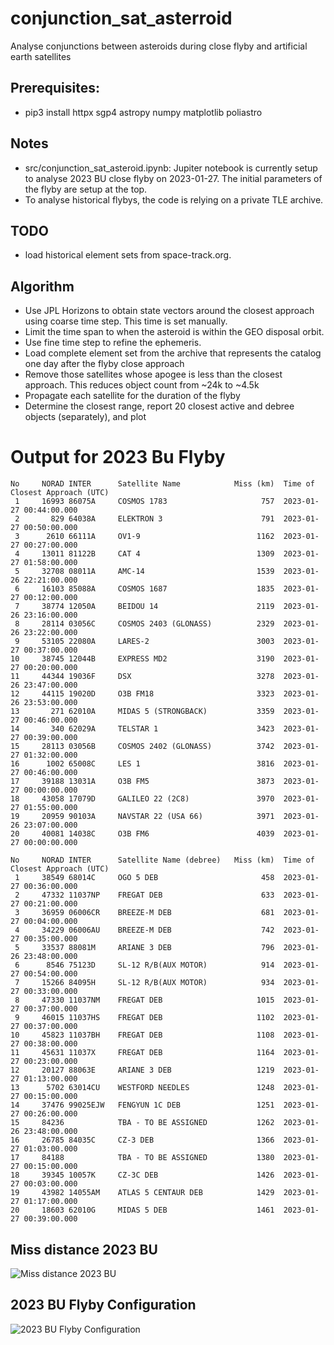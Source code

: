 # conjunction_sat_asterroid
Analyse conjunctions between asteroids during close flyby and artificial earth satellites

## Prerequisites:
- pip3 install httpx sgp4 astropy numpy matplotlib poliastro

## Notes
- src/conjunction_sat_asteroid.ipynb: Jupiter notebook is currently setup to analyse 2023 BU close flyby on 2023-01-27. The initial parameters of the flyby are setup at the top.
- To analyse historical flybys, the code is relying on a private TLE archive.

## TODO
- load historical element sets from space-track.org.

## Algorithm
- Use JPL Horizons to obtain state vectors around the closest approach using coarse time step. This time is set manually.
- Limit the time span to when the asteroid is within the GEO disposal orbit.
- Use fine time step to refine the ephemeris.
- Load complete element set from the archive that represents the catalog one day after the flyby close approach
- Remove those satellites whose apogee is less than the closest approach. This reduces object count from ~24k to ~4.5k
- Propagate each satellite for the duration of the flyby
- Determine the closest range, report 20 closest active and debree objects (separately), and plot

# Output for 2023 Bu Flyby
```
No     NORAD INTER      Satellite Name            Miss (km)  Time of Closest Approach (UTC)
 1     16993 86075A     COSMOS 1783                     757  2023-01-27 00:44:00.000
 2       829 64038A     ELEKTRON 3                      791  2023-01-27 00:50:00.000
 3      2610 66111A     OV1-9                          1162  2023-01-27 00:27:00.000
 4     13011 81122B     CAT 4                          1309  2023-01-27 01:58:00.000
 5     32708 08011A     AMC-14                         1539  2023-01-26 22:21:00.000
 6     16103 85088A     COSMOS 1687                    1835  2023-01-27 00:12:00.000
 7     38774 12050A     BEIDOU 14                      2119  2023-01-26 23:16:00.000
 8     28114 03056C     COSMOS 2403 (GLONASS)          2329  2023-01-26 23:22:00.000
 9     53105 22080A     LARES-2                        3003  2023-01-27 00:37:00.000
10     38745 12044B     EXPRESS MD2                    3190  2023-01-27 00:20:00.000
11     44344 19036F     DSX                            3278  2023-01-26 23:47:00.000
12     44115 19020D     O3B FM18                       3323  2023-01-26 23:53:00.000
13       271 62010A     MIDAS 5 (STRONGBACK)           3359  2023-01-27 00:46:00.000
14       340 62029A     TELSTAR 1                      3423  2023-01-27 00:39:00.000
15     28113 03056B     COSMOS 2402 (GLONASS)          3742  2023-01-27 01:32:00.000
16      1002 65008C     LES 1                          3816  2023-01-27 00:46:00.000
17     39188 13031A     O3B FM5                        3873  2023-01-27 00:00:00.000
18     43058 17079D     GALILEO 22 (2C8)               3970  2023-01-27 01:55:00.000
19     20959 90103A     NAVSTAR 22 (USA 66)            3971  2023-01-26 23:07:00.000
20     40081 14038C     O3B FM6                        4039  2023-01-27 00:00:00.000

No     NORAD INTER      Satellite Name (debree)   Miss (km)  Time of Closest Approach (UTC)
 1     38549 68014C     OGO 5 DEB                       458  2023-01-27 00:36:00.000
 2     47332 11037NP    FREGAT DEB                      633  2023-01-27 00:21:00.000
 3     36959 06006CR    BREEZE-M DEB                    681  2023-01-27 00:04:00.000
 4     34229 06006AU    BREEZE-M DEB                    742  2023-01-27 00:35:00.000
 5     33537 88081M     ARIANE 3 DEB                    796  2023-01-26 23:48:00.000
 6      8546 75123D     SL-12 R/B(AUX MOTOR)            914  2023-01-27 00:54:00.000
 7     15266 84095H     SL-12 R/B(AUX MOTOR)            934  2023-01-27 00:33:00.000
 8     47330 11037NM    FREGAT DEB                     1015  2023-01-27 00:37:00.000
 9     46015 11037HS    FREGAT DEB                     1102  2023-01-27 00:37:00.000
10     45823 11037BH    FREGAT DEB                     1108  2023-01-27 00:38:00.000
11     45631 11037X     FREGAT DEB                     1164  2023-01-27 00:23:00.000
12     20127 88063E     ARIANE 3 DEB                   1219  2023-01-27 01:13:00.000
13      5702 63014CU    WESTFORD NEEDLES               1248  2023-01-27 00:15:00.000
14     37476 99025EJW   FENGYUN 1C DEB                 1251  2023-01-27 00:26:00.000
15     84236            TBA - TO BE ASSIGNED           1262  2023-01-26 23:48:00.000
16     26785 84035C     CZ-3 DEB                       1366  2023-01-27 01:03:00.000
17     84188            TBA - TO BE ASSIGNED           1380  2023-01-27 00:15:00.000
18     39345 10057K     CZ-3C DEB                      1426  2023-01-27 00:03:00.000
19     43982 14055AM    ATLAS 5 CENTAUR DEB            1429  2023-01-27 01:17:00.000
20     18603 62010G     MIDAS 5 DEB                    1461  2023-01-27 00:39:00.000
```

## Miss distance 2023 BU
![Miss distance 2023 BU](https://github.com/rtolesnikov/conjunction_sat_asterroid/blob/main/2023%20BU/Miss%20distance%202023%20BU.png)
## 2023 BU Flyby Configuration
![2023 BU Flyby Configuration](https://github.com/rtolesnikov/conjunction_sat_asterroid/blob/main/2023%20BU/Flyby%202023%20BU.png)
